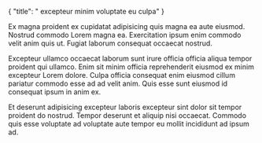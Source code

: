 {
  "title": " excepteur minim voluptate eu culpa"
}

Ex magna proident ex cupidatat adipisicing quis magna ea aute eiusmod. Nostrud commodo Lorem magna ea. Exercitation ipsum enim commodo velit anim quis ut. Fugiat laborum consequat occaecat nostrud.

Excepteur ullamco occaecat laborum sunt irure officia officia aliqua tempor proident qui ullamco. Enim sit minim officia reprehenderit eiusmod ex minim excepteur Lorem dolore. Culpa officia consequat enim eiusmod cillum pariatur commodo esse ad ad velit anim. Quis esse sunt eiusmod id consequat ipsum in anim ex.

Et deserunt adipisicing excepteur laboris excepteur sint dolor sit tempor proident do nostrud. Tempor deserunt et aliquip nisi occaecat. Commodo quis esse voluptate ad voluptate aute tempor eu mollit incididunt ad ipsum ad.